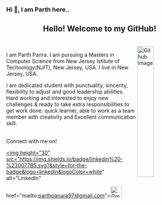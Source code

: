 ### Hi 👋, I am Parth here..

<html>
<head>
   
</head>
<body>
   <div align="center">
     <h2>Hello! Welcome to my GitHub!</h2></br>
   </div>



<img width="30%" align="right" alt="Github Image" src="https://img.freepik.com/free-vector/programming-concept-illustration_114360-1351.jpg?         w=826&t=st=1663649634~exp=1663650234~hmac=9821f831ff42d2790cc942e3ef6194a385d3af18a75736d632d62d845cef38c1/">
   


I am Parth Panra. I am pursuing a Masters in Computer Science from New Jersey Istitute of Technology(NJIT), New Jersey, USA. I live in New Jersey, USA.
</br>

I am dedicated student with punctuality, sincerity, flexibility to adjust and good leadership abilities. Hard working and interested to enjoy new challenges & ready to take extra responsibilities to get work done. quick learner, able to work as a team member with creativity and Excellent communication skill.
</br>
</br>

<p align="left">
Connect with me on!

<a href="https://www.linkedin.com/in/parth-p-336aa5245/"><img height="30" src="https://img.shields.io/badge/linkedin%20-%230077B5.svg?&style=for-the-badge&logo=linkedin&logoColor=white" alt="LinkedIn"


 href="mailto:parthpanara97@gmail.com"><img height="30" alt="Gmail" src="https://www.freepnglogos.com/uploads/logo-gmail-png/logo-gmail-png-gmail-icon-download-png-and-vector-1.png" /> </a>


</p>

</body>
</html>
